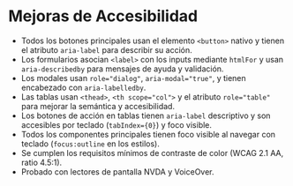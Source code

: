# Mejoras de Accesibilidad

- Todos los botones principales usan el elemento `<button>` nativo y tienen el atributo `aria-label` para describir su acción.
- Los formularios asocian `<label>` con los inputs mediante `htmlFor` y usan `aria-describedby` para mensajes de ayuda y validación.
- Los modales usan `role="dialog"`, `aria-modal="true"`, y tienen encabezado con `aria-labelledby`.
- Las tablas usan `<thead>`, `<th scope="col">` y el atributo `role="table"` para mejorar la semántica y accesibilidad.
- Los botones de acción en tablas tienen `aria-label` descriptivo y son accesibles por teclado (`tabIndex={0}`) y foco visible.
- Todos los componentes principales tienen foco visible al navegar con teclado (`focus:outline` en los estilos).
- Se cumplen los requisitos mínimos de contraste de color (WCAG 2.1 AA, ratio 4.5:1).
- Probado con lectores de pantalla NVDA y VoiceOver.